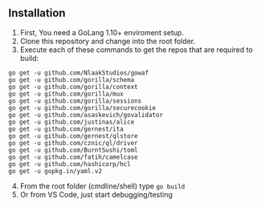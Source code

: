 ## Installation


1) First, You need a GoLang 1.10+ enviroment setup.
2) Clone this repository and change into the root folder.
3) Execute each of these commands to get the repos that are required to build:
```
go get -u github.com/NlaakStudios/gowaf
go get -u github.com/gorilla/schema
go get -u github.com/gorilla/context
go get -u github.com/gorilla/mux
go get -u github.com/gorilla/sessions     
go get -u github.com/gorilla/securecookie
go get -u github.com/asaskevich/govalidator
go get -u github.com/justinas/alice
go get -u github.com/gernest/ita
go get -u github.com/gernest/qlstore
go get -u github.com/cznic/ql/driver     
go get -u github.com/BurntSushi/toml
go get -u github.com/fatih/camelcase
go get -u github.com/hashicorp/hcl
go get -u gopkg.in/yaml.v2     
```
4) From the root folder (cmdline/shell) type `go build`
5) Or from VS Code, just start debugging/testing
